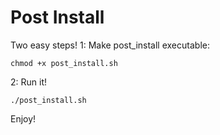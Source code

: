 # Post Install
Two easy steps!
1: Make post_install executable:

    chmod +x post_install.sh

2: Run it!

    ./post_install.sh

Enjoy!
